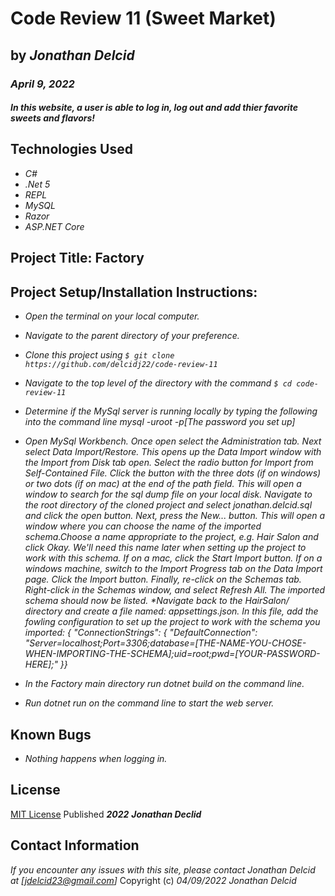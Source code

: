 # Code Review 11 (Sweet Market)

## by _**Jonathan Delcid**_

### _April 9, 2022_

#### _In this website, a user is able to log in, log out and add thier favorite sweets and flavors!_

## Technologies Used
- _C#_
- _.Net 5_
- _REPL_
- _MySQL_
- _Razor_
- _ASP.NET Core_

## Project Title: Factory

## Project Setup/Installation Instructions:
- _Open the terminal on your local computer._

- _Navigate to the parent directory of your preference._

- _Clone this project using ```$ git clone https://github.com/delcidj22/code-review-11```_

- _Navigate to the top level of the directory with the command ```$ cd code-review-11```_

- _Determine if the MySql server is running locally by typing the following into the command line mysql -uroot -p[The password you set up]_

- _Open MySql Workbench. Once open select the Administration tab. Next select Data Import/Restore. This opens up the Data Import window with the Import from Disk tab open. Select the radio button for Import from Self-Contained File. Click the button with the three dots (if on windows) or two dots (if on mac) at the end of the path field. This will open a window to search for the sql dump file on your local disk. Navigate to the root directory of the cloned project and select jonathan.delcid.sql and click the open button. Next, press the New... button. This will open a window where you can choose the name of the imported schema.Choose a name appropriate to the project, e.g. Hair Salon and click Okay. We'll need this name later when setting up the project to work with this schema. If on a mac, click the Start Import button. If on a windows machine, switch to the Import Progress tab on the Data Import page. Click the Import button. Finally, re-click on the Schemas tab. Right-click in the Schemas window, and select Refresh All. The imported schema should now be listed. *Navigate back to the HairSalon/ directory and create a file named: appsettings.json. In this file, add the fowling configuration to set up the project to work with the schema you imported: { "ConnectionStrings": { "DefaultConnection": "Server=localhost;Port=3306;database=[THE-NAME-YOU-CHOSE-WHEN-IMPORTING-THE-SCHEMA];uid=root;pwd=[YOUR-PASSWORD-HERE];" }}_

- _In the Factory main directory run dotnet build on the command line._

- _Run dotnet run on the command line to start the web server._


## Known Bugs
- _Nothing happens when logging in._



## License
[MIT License](https://opensource.org/licenses/MIT) Published _**2022**_ _**Jonathan Declid**_

## Contact Information
_If you encounter any issues with this site, please contact Jonathan Delcid at [jdelcid23@gmail.com]_
Copyright (c) _04/09/2022_ _Jonathan Delcid_